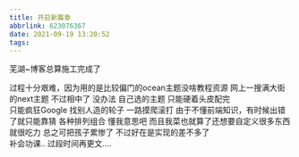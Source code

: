 ```yaml
---
title: 开启新篇章
abbrlink: 623076367
date: 2021-09-19 13:20:52
tags:
---
```

芜湖~博客总算施工完成了
<!-- more -->
过程十分艰难，因为用的是比较偏门的ocean主题没啥教程资源 网上一搜满大街的next主题 不过相中了 没办法 自己选的主题 只能硬着头皮配完  
只能疯狂Google 找别人造的轮子 一路摸爬滚打
由于不懂前端知识，有时候出错了就只能靠猜 各种排列组合 懂我意思吧
而且我菜也就算了还想要自定义很多东西 就很吃力
总之可把孩子累惨了
不过好在是实现的差不多了  
补会功课.. 过段时间再更文….


